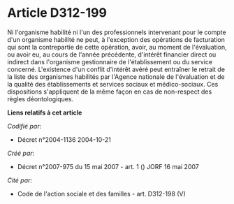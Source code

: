 # Article D312-199

Ni l'organisme habilité ni l'un des professionnels intervenant pour le compte d'un organisme habilité ne peut, à l'exception
des opérations de facturation qui sont la contrepartie de cette opération, avoir, au moment de l'évaluation, ou avoir eu, au
cours de l'année précédente, d'intérêt financier direct ou indirect dans l'organisme gestionnaire de l'établissement ou du
service concerné. L'existence d'un conflit d'intérêt avéré peut entraîner le retrait de la liste des organismes habilités par
l'Agence nationale de l'évaluation et de la qualité des établissements et services sociaux et médico-sociaux. Ces
dispositions s'appliquent de la même façon en cas de non-respect des règles déontologiques.

**Liens relatifs à cet article**

_Codifié par_:

  - Décret n°2004-1136 2004-10-21

_Créé par_:

  - Décret n°2007-975 du 15 mai 2007 - art. 1 () JORF 16 mai 2007

_Cité par_:

  - Code de l'action sociale et des familles - art. D312-198 (V)
